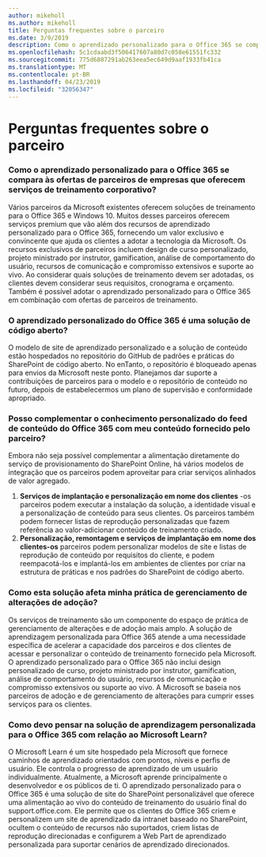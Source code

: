 ```yaml
---
author: mikeholl
ms.author: mikeholl
title: Perguntas frequentes sobre o parceiro
ms.date: 3/9/2019
description: Como o aprendizado personalizado para o Office 365 se compara às ofertas de parceiros de empresas que oferecem serviços de treinamento corporativo?
ms.openlocfilehash: 5c1cdaabd3f506417607a80d7c058e61551fc332
ms.sourcegitcommit: 775d6807291ab263eea5ec649d9aaf1933fb41ca
ms.translationtype: MT
ms.contentlocale: pt-BR
ms.lasthandoff: 04/23/2019
ms.locfileid: "32056347"
---
```

# <a name="partner-frequently-asked-questions"></a>Perguntas frequentes sobre o parceiro

### <a name="how-does-custom-learning-for-office-365-compare-to-partner-offerings-from-companies-that-provide-enterprise-training-services"></a>Como o aprendizado personalizado para o Office 365 se compara às ofertas de parceiros de empresas que oferecem serviços de treinamento corporativo?
Vários parceiros da Microsoft existentes oferecem soluções de treinamento para o Office 365 e Windows 10. Muitos desses parceiros oferecem serviços premium que vão além dos recursos de aprendizado personalizado para o Office 365, fornecendo um valor exclusivo e convincente que ajuda os clientes a adotar a tecnologia da Microsoft. Os recursos exclusivos de parceiros incluem design de curso personalizado, projeto ministrado por instrutor, gamification, análise de comportamento do usuário, recursos de comunicação e compromisso extensivos e suporte ao vivo. Ao considerar quais soluções de treinamento devem ser adotadas, os clientes devem considerar seus requisitos, cronograma e orçamento. Também é possível adotar o aprendizado personalizado para o Office 365 em combinação com ofertas de parceiros de treinamento.
 
### <a name="is-custom-learning-for-office-365-an-open-source-solution"></a>O aprendizado personalizado do Office 365 é uma solução de código aberto?
O modelo de site de aprendizado personalizado e a solução de conteúdo estão hospedados no repositório do GitHub de padrões e práticas do SharePoint de código aberto. No enTanto, o repositório é bloqueado apenas para envios da Microsoft neste ponto. Planejamos dar suporte a contribuições de parceiros para o modelo e o repositório de conteúdo no futuro, depois de estabelecermos um plano de supervisão e conformidade apropriado.  

### <a name="can-i-supplement-the-custom-learning-for-office-365-content-feed-with-my-partner-provided-content"></a>Posso complementar o conhecimento personalizado do feed de conteúdo do Office 365 com meu conteúdo fornecido pelo parceiro? 
Embora não seja possível complementar a alimentação diretamente do serviço de provisionamento do SharePoint Online, há vários modelos de integração que os parceiros podem aproveitar para criar serviços alinhados de valor agregado.

1. **Serviços de implantação e personalização em nome dos clientes** -os parceiros podem executar a instalação da solução, a identidade visual e a personalização de conteúdo para seus clientes. Os parceiros também podem fornecer listas de reprodução personalizadas que fazem referência ao valor-adicionar conteúdo de treinamento criado. 
2. **Personalização, remontagem e serviços de implantação em nome dos clientes-os** parceiros podem personalizar modelos de site e listas de reprodução de conteúdo por requisitos do cliente, e podem reempacotá-los e implantá-los em ambientes de clientes por criar na estrutura de práticas e nos padrões do SharePoint de código aberto. 

### <a name="how-does-this-solution-affect-my-adoption-change-management-practice"></a>Como esta solução afeta minha prática de gerenciamento de alterações de adoção? 
Os serviços de treinamento são um componente do espaço de prática de gerenciamento de alterações e de adoção mais amplo. A solução de aprendizagem personalizada para Office 365 atende a uma necessidade específica de acelerar a capacidade dos parceiros e dos clientes de acessar e personalizar o conteúdo de treinamento fornecido pela Microsoft. O aprendizado personalizado para o Office 365 não inclui design personalizado de curso, projeto ministrado por instrutor, gamification, análise de comportamento do usuário, recursos de comunicação e compromisso extensivos ou suporte ao vivo. A Microsoft se baseia nos parceiros de adoção e de gerenciamento de alterações para cumprir esses serviços para os clientes. 

### <a name="how-should-i-think-of-the-custom-learning-for-office-365-solution-with-respect-to-microsoft-learn"></a>Como devo pensar na solução de aprendizagem personalizada para o Office 365 com relação ao Microsoft Learn?
O Microsoft Learn é um site hospedado pela Microsoft que fornece caminhos de aprendizado orientados com pontos, níveis e perfis de usuário. Ele controla o progresso de aprendizado de um usuário individualmente. Atualmente, a Microsoft aprende principalmente o desenvolvedor e os públicos de ti. O aprendizado personalizado para o Office 365 é uma solução de site do SharePoint personalizável que oferece uma alimentação ao vivo do conteúdo de treinamento do usuário final do support.office.com. Ele permite que os clientes do Office 365 criem e personalizem um site de aprendizado da intranet baseado no SharePoint, ocultem o conteúdo de recursos não suportados, criem listas de reprodução direcionadas e configurem a Web Part de aprendizado personalizada para suportar cenários de aprendizado direcionados.

